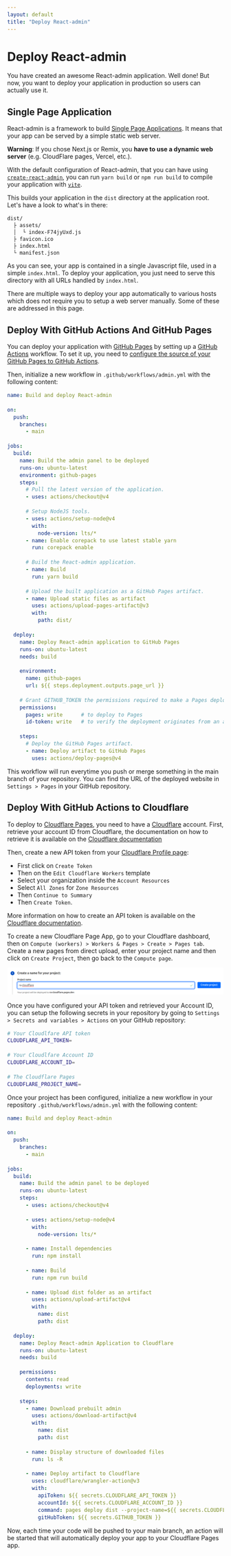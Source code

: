 ```yaml
---
layout: default
title: "Deploy React-admin"
---
```


# Deploy React-admin

You have created an awesome React-admin application. Well done! But now, you want to deploy your application in production so users can actually use it.

## Single Page Application

React-admin is a framework to build [Single Page Applications](https://developer.mozilla.org/en-US/docs/Glossary/SPA). It means that your app can be served by a simple static web server.

**Warning**: If you chose Next.js or Remix, you **have to use a dynamic web server** (e.g. CloudFlare pages, Vercel, etc.).

With the default configuration of React-admin, that you can have using [`create-react-admin`](./CreateReactAdmin.md), you can run `yarn build` or `npm run build` to compile your application with [`vite`](https://vite.dev).

This builds your application in the `dist` directory at the application root. Let's have a look to what's in there:

```tree
dist/
  ├ assets/
  │  └ index-F74jyUxd.js
  ├ favicon.ico
  ├ index.html
  └ manifest.json
```

As you can see, your app is contained in a single Javascript file, used in a simple `index.html`. To deploy your application, you just need to serve this directory with all URLs handled by `index.html`.

There are multiple ways to deploy your app automatically to various hosts which does not require you to setup a web server manually. Some of these are addressed in this page.

## Deploy With GitHub Actions And GitHub Pages

You can deploy your application with [GitHub Pages](https://pages.github.com) by setting up a [GitHub Actions](https://github.com/features/actions) workflow. To set it up, you need to [configure the source of your GitHub Pages to GitHub Actions](https://docs.github.com/en/pages/getting-started-with-github-pages/configuring-a-publishing-source-for-your-github-pages-site#publishing-with-a-custom-github-actions-workflow).

Then, initialize a new workflow in `.github/workflows/admin.yml` with the following content:

```yaml
name: Build and deploy React-admin

on:
  push:
    branches:
      - main

jobs:
  build:
    name: Build the admin panel to be deployed
    runs-on: ubuntu-latest
    environment: github-pages
    steps:
      # Pull the latest version of the application.
      - uses: actions/checkout@v4

      # Setup NodeJS tools.
      - uses: actions/setup-node@v4
        with:
          node-version: lts/*
      - name: Enable corepack to use latest stable yarn
        run: corepack enable

      # Build the React-admin application.
      - name: Build
        run: yarn build
        
      # Upload the built application as a GitHub Pages artifact.
      - name: Upload static files as artifact
        uses: actions/upload-pages-artifact@v3
        with:
          path: dist/

  deploy:
    name: Deploy React-admin application to GitHub Pages
    runs-on: ubuntu-latest
    needs: build
      
    environment:
      name: github-pages
      url: ${{ steps.deployment.outputs.page_url }}

    # Grant GITHUB_TOKEN the permissions required to make a Pages deployment
    permissions:
      pages: write      # to deploy to Pages
      id-token: write   # to verify the deployment originates from an appropriate source

    steps:
      # Deploy the GitHub Pages artifact.
      - name: Deploy artifact to GitHub Pages
        uses: actions/deploy-pages@v4
```

This workflow will run everytime you push or merge something in the main branch of your repository. You can find the URL of the deployed website in `Settings > Pages` in your GitHub repository.


## Deploy With GitHub Actions to Cloudflare

To deploy to [Cloudflare Pages](https://pages.cloudflare.com/), you need to have a [Cloudflare](https://www.cloudflare.com/) account. First, retrieve your account ID from Cloudflare, the documentation on how to retrieve it is available on the [Cloudflare documentation](https://developers.cloudflare.com/fundamentals/account/find-account-and-zone-ids/)

Then, create a new API token from your [Cloudflare Profile page](https://dash.cloudflare.com/profile/api-tokens):
- First click on `Create Token`
- Then on the `Edit Cloudflare Workers` template
- Select your organization inside the `Account Resources`
- Select `All Zones` for `Zone Resources`
- Then `Continue to Summary`
- Then `Create Token`.

More information on how to create an API token is available on the [Cloudflare documentation](https://developers.cloudflare.com/fundamentals/api/get-started/create-token/).

To create a new Cloudflare Page App, go to your Cloudflare dashboard, then on `Compute (workers) > Workers & Pages > Create > Pages tab`. Create a new pages from direct upload, enter your project name and then click on `Create Project`, then go back to the `Compute page`.

![Create a New Cloudflare Pages App](./img/Deploy-Cloudflare-Pages.png)

Once you have configured your API token and retrieved your Account ID, you can setup the following secrets in your repository by going to `Settings > Secrets and variables > Actions` on your GitHub repository:


```sh
# Your Cloudlfare API token
CLOUDFLARE_API_TOKEN=

# Your Cloudlfare Account ID
CLOUDFLARE_ACCOUNT_ID=

# The Cloudflare Pages 
CLOUDFLARE_PROJECT_NAME=
```

Once your project has been configured, initialize a new workflow in your repository `.github/workflows/admin.yml` with the following content:
```yml
name: Build and deploy React-admin

on:
  push:
    branches:
      - main

jobs:
  build:
    name: Build the admin panel to be deployed
    runs-on: ubuntu-latest
    steps:
      - uses: actions/checkout@v4

      - uses: actions/setup-node@v4
        with:
          node-version: lts/*

      - name: Install dependencies
        run: npm install

      - name: Build
        run: npm run build

      - name: Upload dist folder as an artifact
        uses: actions/upload-artifact@v4
        with:
          name: dist
          path: dist

  deploy:
    name: Deploy React-admin Application to Cloudflare
    runs-on: ubuntu-latest
    needs: build

    permissions:
      contents: read
      deployments: write

    steps:
      - name: Download prebuilt admin
        uses: actions/download-artifact@v4
        with:
          name: dist
          path: dist

      - name: Display structure of downloaded files
        run: ls -R

      - name: Deploy artifact to Cloudflare
        uses: cloudflare/wrangler-action@v3
        with:
          apiToken: ${{ secrets.CLOUDFLARE_API_TOKEN }}
          accountId: ${{ secrets.CLOUDFLARE_ACCOUNT_ID }}
          command: pages deploy dist --project-name=${{ secrets.CLOUDFLARE_PROJECT_NAME }}
          gitHubToken: ${{ secrets.GITHUB_TOKEN }}
```

Now, each time your code will be pushed to your main branch, an action will be started that will automatically deploy your app to your Cloudflare Pages app.
